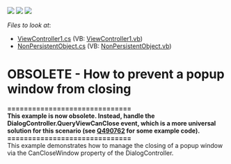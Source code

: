 <!-- default badges list -->
![](https://img.shields.io/endpoint?url=https://codecentral.devexpress.com/api/v1/VersionRange/134075941/21.1.5%2B)
[![](https://img.shields.io/badge/Open_in_DevExpress_Support_Center-FF7200?style=flat-square&logo=DevExpress&logoColor=white)](https://supportcenter.devexpress.com/ticket/details/E370)
[![](https://img.shields.io/badge/📖_How_to_use_DevExpress_Examples-e9f6fc?style=flat-square)](https://docs.devexpress.com/GeneralInformation/403183)
<!-- default badges end -->
<!-- default file list -->
*Files to look at*:

* [ViewController1.cs](./CS/WinSolution.Module.Win/ViewController1.cs) (VB: [ViewController1.vb](./VB/WinSolution.Module.Win/ViewController1.vb))
* [NonPersistentObject.cs](./CS/WinSolution.Module/NonPersistentObject.cs) (VB: [NonPersistentObject.vb](./VB/WinSolution.Module/NonPersistentObject.vb))
<!-- default file list end -->
# OBSOLETE - How to prevent a popup window from closing


<p><strong>==============================</strong><br /><strong>This example is now obsolete. Instead, handle the DialogController.QueryViewCanClose event, which is a more universal solution for this scenario (see <a href="https://www.devexpress.com/Support/Center/p/Q490762">Q490762</a> for some example code).</strong><br /><strong>==============================</strong><br />This example demonstrates how to manage the closing of a popup window via the CanCloseWindow property of the DialogController.</p>

<br/>


